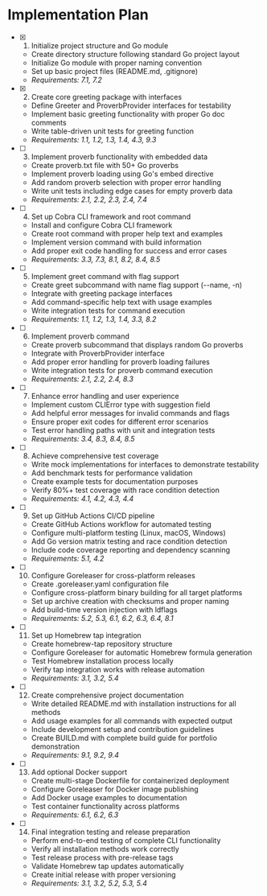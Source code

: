 # Implementation Plan

- [x] 1. Initialize project structure and Go module


  - Create directory structure following standard Go project layout
  - Initialize Go module with proper naming convention
  - Set up basic project files (README.md, .gitignore)
  - _Requirements: 7.1, 7.2_

- [x] 2. Create core greeting package with interfaces






  - Define Greeter and ProverbProvider interfaces for testability
  - Implement basic greeting functionality with proper Go doc comments
  - Write table-driven unit tests for greeting function
  - _Requirements: 1.1, 1.2, 1.3, 1.4, 4.3, 9.3_

- [ ] 3. Implement proverb functionality with embedded data

  - Create proverb.txt file with 50+ Go proverbs
  - Implement proverb loading using Go's embed directive
  - Add random proverb selection with proper error handling
  - Write unit tests including edge cases for empty proverb data
  - _Requirements: 2.1, 2.2, 2.3, 2.4, 7.4_

- [ ] 4. Set up Cobra CLI framework and root command

  - Install and configure Cobra CLI framework
  - Create root command with proper help text and examples
  - Implement version command with build information
  - Add proper exit code handling for success and error cases
  - _Requirements: 3.3, 7.3, 8.1, 8.2, 8.4, 8.5_

- [ ] 5. Implement greet command with flag support

  - Create greet subcommand with name flag support (--name, -n)
  - Integrate with greeting package interfaces
  - Add command-specific help text with usage examples
  - Write integration tests for command execution
  - _Requirements: 1.1, 1.2, 1.3, 1.4, 3.3, 8.2_

- [ ] 6. Implement proverb command

  - Create proverb subcommand that displays random Go proverbs
  - Integrate with ProverbProvider interface
  - Add proper error handling for proverb loading failures
  - Write integration tests for proverb command execution
  - _Requirements: 2.1, 2.2, 2.4, 8.3_

- [ ] 7. Enhance error handling and user experience

  - Implement custom CLIError type with suggestion field
  - Add helpful error messages for invalid commands and flags
  - Ensure proper exit codes for different error scenarios
  - Test error handling paths with unit and integration tests
  - _Requirements: 3.4, 8.3, 8.4, 8.5_

- [ ] 8. Achieve comprehensive test coverage

  - Write mock implementations for interfaces to demonstrate testability
  - Add benchmark tests for performance validation
  - Create example tests for documentation purposes
  - Verify 80%+ test coverage with race condition detection
  - _Requirements: 4.1, 4.2, 4.3, 4.4_

- [ ] 9. Set up GitHub Actions CI/CD pipeline

  - Create GitHub Actions workflow for automated testing
  - Configure multi-platform testing (Linux, macOS, Windows)
  - Add Go version matrix testing and race condition detection
  - Include code coverage reporting and dependency scanning
  - _Requirements: 5.1, 4.2_

- [ ] 10. Configure Goreleaser for cross-platform releases

  - Create .goreleaser.yaml configuration file
  - Configure cross-platform binary building for all target platforms
  - Set up archive creation with checksums and proper naming
  - Add build-time version injection with ldflags
  - _Requirements: 5.2, 5.3, 6.1, 6.2, 6.3, 6.4, 8.1_

- [ ] 11. Set up Homebrew tap integration

  - Create homebrew-tap repository structure
  - Configure Goreleaser for automatic Homebrew formula generation
  - Test Homebrew installation process locally
  - Verify tap integration works with release automation
  - _Requirements: 3.1, 3.2, 5.4_

- [ ] 12. Create comprehensive project documentation

  - Write detailed README.md with installation instructions for all methods
  - Add usage examples for all commands with expected output
  - Include development setup and contribution guidelines
  - Create BUILD.md with complete build guide for portfolio demonstration
  - _Requirements: 9.1, 9.2, 9.4_

- [ ] 13. Add optional Docker support

  - Create multi-stage Dockerfile for containerized deployment
  - Configure Goreleaser for Docker image publishing
  - Add Docker usage examples to documentation
  - Test container functionality across platforms
  - _Requirements: 6.1, 6.2, 6.3_

- [ ] 14. Final integration testing and release preparation
  - Perform end-to-end testing of complete CLI functionality
  - Verify all installation methods work correctly
  - Test release process with pre-release tags
  - Validate Homebrew tap updates automatically
  - Create initial release with proper versioning
  - _Requirements: 3.1, 3.2, 5.2, 5.3, 5.4_
